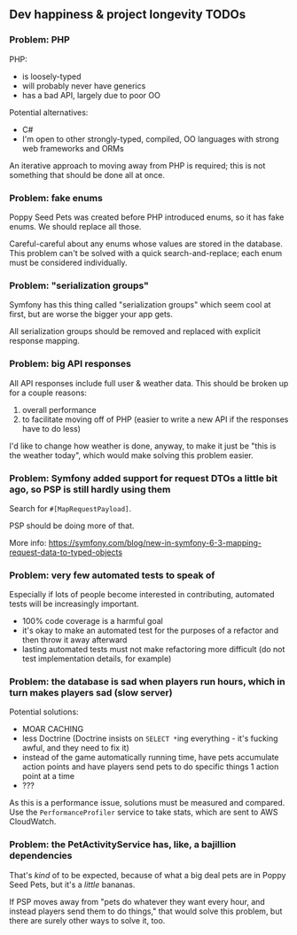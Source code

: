 ## Dev happiness & project longevity TODOs

### Problem: PHP

PHP:
* is loosely-typed
* will probably never have generics
* has a bad API, largely due to poor OO

Potential alternatives:
* C#
* I'm open to other strongly-typed, compiled, OO languages with strong web frameworks and ORMs

An iterative approach to moving away from PHP is required; this is not something that should be done all at once.

### Problem: fake enums

Poppy Seed Pets was created before PHP introduced enums, so it has fake enums. We should replace all those.

Careful-careful about any enums whose values are stored in the database. This problem can't be solved with a quick search-and-replace; each enum must be considered individually.

### Problem: "serialization groups"

Symfony has this thing called "serialization groups" which seem cool at first, but are worse the bigger your app gets.

All serialization groups should be removed and replaced with explicit response mapping.

### Problem: big API responses

All API responses include full user & weather data. This should be broken up for a couple reasons:

1. overall performance
2. to facilitate moving off of PHP (easier to write a new API if the responses have to do less)

I'd like to change how weather is done, anyway, to make it just be "this is the weather today", which would make solving this problem easier.

### Problem: Symfony added support for request DTOs a little bit ago, so PSP is still hardly using them

Search for `#[MapRequestPayload]`.

PSP should be doing more of that.

More info: https://symfony.com/blog/new-in-symfony-6-3-mapping-request-data-to-typed-objects

### Problem: very few automated tests to speak of

Especially if lots of people become interested in contributing, automated tests will be increasingly important.

* 100% code coverage is a harmful goal
* it's okay to make an automated test for the purposes of a refactor and then throw it away afterward
* lasting automated tests must not make refactoring more difficult (do not test implementation details, for example)

### Problem: the database is sad when players run hours, which in turn makes players sad (slow server)

Potential solutions:
* MOAR CACHING
* less Doctrine (Doctrine insists on `SELECT *`ing everything - it's fucking awful, and they need to fix it)
* instead of the game automatically running time, have pets accumulate action points and have players send pets to do specific things 1 action point at a time
* ???

As this is a performance issue, solutions must be measured and compared. Use the `PerformanceProfiler` service to take stats, which are sent to AWS CloudWatch. 

### Problem: the PetActivityService has, like, a bajillion dependencies

That's _kind_ of to be expected, because of what a big deal pets are in Poppy Seed Pets, but it's a _little_ bananas.

If PSP moves away from "pets do whatever they want every hour, and instead players send them to do things," that would solve this problem, but there are surely other ways to solve it, too.
